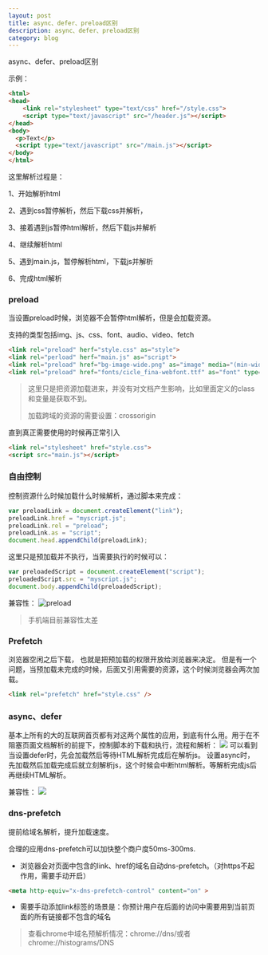 ```yaml
---
layout: post
title: async、defer、preload区别
description: async、defer、preload区别
category: blog
---
```



async、defer、preload区别

示例：

~~~html
<html>
<head>
    <link rel="stylesheet" type="text/css" href="/style.css">
    <script type="text/javascript" src="/header.js"></script>
</head>
<body>
  <p>Text</p>
  <script type="text/javascript" src="/main.js"></script>
</body>
</html>
~~~

这里解析过程是：

1、开始解析html

2、遇到css暂停解析，然后下载css并解析，

3、接着遇到js暂停html解析，然后下载js并解析

4、继续解析html

5、遇到main.js，暂停解析html，下载js并解析

6、完成html解析


### preload

当设置preload时候，浏览器不会暂停html解析，但是会加载资源。

支持的类型包括img、js、css、font、audio、video、fetch

~~~html
<link rel="preload" herf="style.css" as="style">
<link rel="perload" herf="main.js" as="script">
<link rel="preload" href="bg-image-wide.png" as="image" media="(min-width: 601px)">
<link rel="preload" href="fonts/cicle_fina-webfont.ttf" as="font" type="font/ttf" crossorigin="anonymous">
~~~
> 这里只是把资源加载进来，并没有对文档产生影响，比如里面定义的class和变量是获取不到。
> 
> 加载跨域的资源的需要设置：crossorigin


直到真正需要使用的时候再正常引入

~~~html
<link rel="stylesheet" href="style.css">
<script src="main.js"></script>
~~~

### 自由控制

控制资源什么时候加载什么时候解析，通过脚本来完成：

~~~javascript
var preloadLink = document.createElement("link");
preloadLink.href = "myscript.js";
preloadLink.rel = "preload";
preloadLink.as = "script";
document.head.appendChild(preloadLink);
~~~
这里只是预加载并不执行，当需要执行的时候可以：

~~~javascript
var preloadedScript = document.createElement("script");
preloadedScript.src = "myscript.js";
document.body.appendChild(preloadedScript);
~~~


兼容性：
![preload](http://juzipi.github.io/blog/images/preload.png)

> 手机端目前兼容性太差


### Prefetch

浏览器空闲之后下载， 也就是把预加载的权限开放给浏览器来决定。
但是有一个问题，当预加载未完成的时候，后面又引用需要的资源，这个时候浏览器会两次加载。

~~~html
<link rel="prefetch" href="style.css" />
~~~


### async、defer

基本上所有的大的互联网首页都有对这两个属性的应用，到底有什么用。用于在不阻塞页面文档解析的前提下，控制脚本的下载和执行，流程和解析：
![](http://juzipi.github.io/blog/images/延迟加载js方案.jpg)
可以看到当设置defer时，先会加载然后等待HTML解析完成后在解析js。
设置async时，先加载然后加载完成后就立刻解析js，这个时候会中断html解析。等解析完成js后再继续HTML解析。

兼容性：
![](http://juzipi.github.io/blog/images/async.png)

### dns-prefetch
提前给域名解析，提升加载速度。

合理的应用dns-prefetch可以加快整个商户度50ms-300ms.

* 浏览器会对页面中包含的link、href的域名自动dns-prefetch。（对https不起作用，需要手动开启）

~~~html
<meta http-equiv="x-dns-prefetch-control" content="on" >
~~~

* 需要手动添加link标签的场景是：你预计用户在后面的访问中需要用到当前页面的所有链接都不包含的域名

> 查看chrome中域名预解析情况：chrome://dns/或者chrome://histograms/DNS
